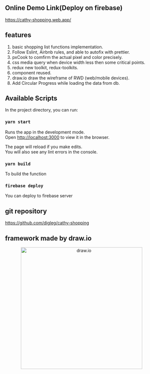 ## Online Demo Link(Deploy on firebase)

https://cathy-shopping.web.app/

## features

1. basic shopping list functions implementation.
2. Follow Eslint, Airbnb rules, and able to autofix with prettier.
3. pxCook to comfirm the actual pixel and color precisely.
4. css media query when device width less then some critical points.
5. redux new toolkit, redux-toolkits.
6. component reused.
7. draw.io draw the wireframe of RWD (web/mobile devices).
8. Add Circular Progress while loading the data from db.

## Available Scripts

In the project directory, you can run:

### `yarn start`

Runs the app in the development mode.<br />
Open [http://localhost:3000](http://localhost:3000) to view it in the browser.

The page will reload if you make edits.<br />
You will also see any lint errors in the console.

### `yarn build`

To build the function

### `firebase deploy`

You can deploy to firebase server

## git repository

https://github.com/digleg/cathy-shopping

## framework made by draw.io
<p align="center">
<img src="https://i.imgur.com/cjswFvU.png" alt="draw.io" width="400"/>
</p>


